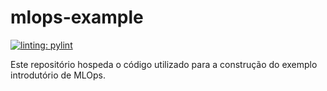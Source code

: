 # mlops-example

[![linting: pylint](https://img.shields.io/badge/linting-pylint-yellowgreen)](https://github.com/pylint-dev/pylint)

Este repositório hospeda o código utilizado para a construção do exemplo introdutório de MLOps.